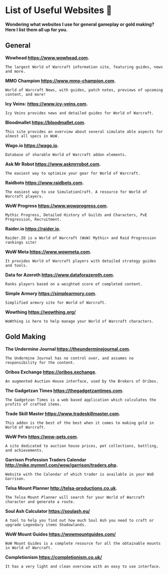 # List of Useful Websites 📌

**Wondering what websites I use for general gameplay or gold making? Here I list them all up for you.**

## General

**Wowhead https://www.wowhead.com.**
```
The largest World of Warcraft information site, featuring guides, news and more.
```

**MMO Champion https://www.mmo-champion.com.**
```
World of Warcraft News, with guides, patch notes, previews of upcoming content, and more!
```

**Icy Veins: https://www.icy-veins.com.**
```
Icy Veins provides news and detailed guides for World of Warcraft.
```

**Bloodmallet https://bloodmallet.com.**
```
This site provides an overview about several simulate able aspects for almost all specs in WoW.
```

**Wago.io https://wago.io.**
```
Database of sharable World of Warcraft addon elements.
```

**Ask Mr Robot https://www.askmrrobot.com.**
```
The easiest way to optimize your gear for World of Warcraft.
```

**Raidbots https://www.raidbots.com.**
```
The easiest way to use SimulationCraft. A resource for World of Warcraft players.
```

**WoW Progress https://www.wowprogress.com.**
```
Mythic Progress, Detailed History of Guilds and Characters, PvE Progression, Recruitment.
```

**Raider.io https://raider.io.**
```
Raider.IO is a World of Warcraft (WoW) Mythic+ and Raid Progression rankings site!
```

**WoW Meta https://www.wowmeta.com.**
```
It provides World of Warcraft players with detailed strategy guides and tools.
```

**Data for Azeroth https://www.dataforazeroth.com.**
```
Ranks players based on a weighted score of completed content. 
```

**Simple Armory https://simplearmory.com.**
```
Simplified armory site for World of Warcraft.
```
**Wowthing https://wowthing.org/**
```
WoWthing is here to help manage your World of Warcraft characters.
```

## Gold Making

**The Undermine Journal https://theunderminejournal.com.**
```
The Undermine Journal has no control over, and assumes no responsibility for the content.
```

**Oribos Exchange https://oribos.exchange.**
```
An augmented Auction House interface, used by the Brokers of Oribos. 
```

**The Gadgetzan Times https://thegadgetzantimes.com.**
```
The Gadgetzan Times is a web based application which calculates the profits of crafted items.
```

**Trade Skill Master https://www.tradeskillmaster.com.**
```
This addon is the best of the best when it comes to making gold in World of Warcraft. 
```

**WoW Pets https://wow-pets.com.**
```
A site dedicated to auction house prices, pet collections, battling, and achievements.
```

**Garrison Profession Traders Calendar http://mike.mymm1.com/wow/garrison/traders.php.**
```
Website with the Calendar of which trader is available in your WoD Garrison.
```

**Telsa Mount Planner http://telsa-productions.co.uk.**
```
The Telsa Mount Planner will search for your World of Warcraft character and generate a route.
```

**Soul Ash Calculator https://soulash.eu/**
```
A tool to help you find out how much Soul Ash you need to craft or upgrade Legendary items Shadowlands.
```

**WoW Mount Guides https://wowmountguides.com/**
```
WoW Mount Guides is a complete resource for all the obtainable mounts in World of Warcraft.
```

**Completionism https://completionism.co.uk/**
```
It has a very light and clean overview with an easy to use interface.
```
